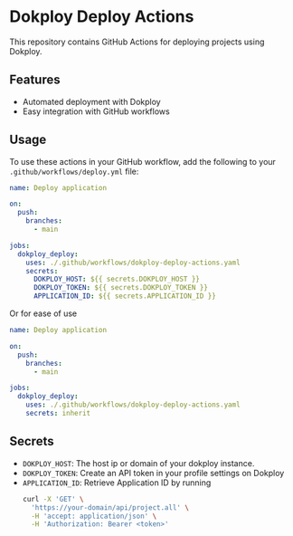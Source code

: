 # Dokploy Deploy Actions

This repository contains GitHub Actions for deploying projects using Dokploy.

## Features

- Automated deployment with Dokploy
- Easy integration with GitHub workflows

## Usage

To use these actions in your GitHub workflow, add the following to your `.github/workflows/deploy.yml` file:

```yaml
name: Deploy application

on:
  push:
    branches:
      - main

jobs:
  dokploy_deploy:
    uses: ./.github/workflows/dokploy-deploy-actions.yaml
    secrets: 
      DOKPLOY_HOST: ${{ secrets.DOKPLOY_HOST }}
      DOKPLOY_TOKEN: ${{ secrets.DOKPLOY_TOKEN }}
      APPLICATION_ID: ${{ secrets.APPLICATION_ID }}
```

Or for ease of use

```yaml
name: Deploy application

on:
  push:
    branches:
      - main

jobs:
  dokploy_deploy:
    uses: ./.github/workflows/dokploy-deploy-actions.yaml
    secrets: inherit
```

## Secrets

- `DOKPLOY_HOST`: The host ip or domain of your dokploy instance.
- `DOKPLOY_TOKEN`: Create an API token in your profile settings on Dokploy
- `APPLICATION_ID`: Retrieve Application ID by running
  ```bash
  curl -X 'GET' \
    'https://your-domain/api/project.all' \
    -H 'accept: application/json' \
    -H 'Authorization: Bearer <token>'
  ```
